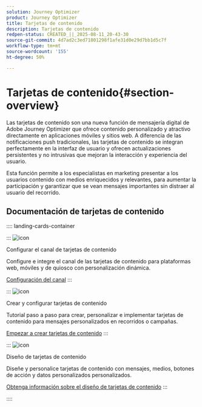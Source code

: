 ```yaml
---
solution: Journey Optimizer
product: Journey Optimizer
title: Tarjetas de contenido
description: Tarjetas de contenido
redpen-status: CREATED_||_2025-08-11_20-43-30
source-git-commit: 4d7ad2c3ed71801298f1afe31d0e29d7bb1d5c7f
workflow-type: tm+mt
source-wordcount: '155'
ht-degree: 50%

---
```



# Tarjetas de contenido{#section-overview}

Las tarjetas de contenido son una nueva función de mensajería digital de Adobe Journey Optimizer que ofrece contenido personalizado y atractivo directamente en aplicaciones móviles y sitios web. A diferencia de las notificaciones push tradicionales, las tarjetas de contenido se integran perfectamente en la interfaz de usuario y ofrecen actualizaciones persistentes y no intrusivas que mejoran la interacción y experiencia del usuario.

Esta función permite a los especialistas en marketing presentar a los usuarios contenido con medios enriquecidos y relevantes, para aumentar la participación y garantizar que se vean mensajes importantes sin distraer al usuario del recorrido.

## Documentación de tarjetas de contenido

:::: landing-cards-container

:::
![icon](https://cdn.experienceleague.adobe.com/icons/gear.svg)

Configurar el canal de tarjetas de contenido

Configure e integre el canal de las tarjetas de contenido para plataformas web, móviles y de quiosco con personalización dinámica.

[Configuración del canal](configure-landing-page.md)
:::

:::
![icon](https://cdn.experienceleague.adobe.com/icons/circle-play.svg)

Crear y configurar tarjetas de contenido

Tutorial paso a paso para crear, personalizar e implementar tarjetas de contenido para mensajes personalizados en recorridos o campañas.

[Empezar a crear tarjetas de contenido](../using/content-card/create-content-card.md)
:::

:::
![icon](https://cdn.experienceleague.adobe.com/icons/puzzle-piece.svg)

Diseño de tarjetas de contenido

Diseñe y personalice tarjetas de contenido con mensajes, medios, botones de acción y datos personalizados personalizados.

[Obtenga información sobre el diseño de tarjetas de contenido](../using/content-card/design-content-card.md)
:::

::::
